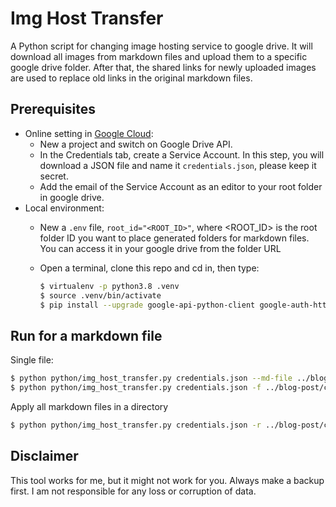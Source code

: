 # Img Host Transfer

A Python script for changing image hosting service to google drive. It will download all images from markdown files and upload them to a specific google drive folder. After that, the shared links for newly uploaded images are used to replace old links in the original markdown files.

## Prerequisites

+ Online setting in [Google Cloud](https://console.cloud.google.com/):
  + New a project and switch on Google Drive API.
  + In the Credentials tab, create a Service Account. In this step, you will download a JSON file and name it `credentials.json`, please keep it secret.
  + Add the email of the Service Account as an editor to your root folder in google drive.
+ Local environment:
  + New a `.env` file, `root_id="<ROOT_ID>"`, where <ROOT_ID> is the root folder ID you want to place generated folders for markdown files. You can access it in your google drive from the folder URL
  + Open a terminal, clone this repo and cd in, then type:

    ```bash
    $ virtualenv -p python3.8 .venv
    $ source .venv/bin/activate
    $ pip install --upgrade google-api-python-client google-auth-httplib2 google-auth-oauthlib python-dotenv
    ```

## Run for a markdown file

Single file:

```bash
$ python python/img_host_transfer.py credentials.json --md-file ../blog-post/content/posts/20220729-weekly-collection.md
$ python python/img_host_transfer.py credentials.json -f ../blog-post/content/posts/gallery-demo.md
```

Apply all markdown files in a directory

```bash
$ python python/img_host_transfer.py credentials.json -r ../blog-post/content/posts/
```

## Disclaimer

This tool works for me, but it might not work for you. Always make a backup first. I am not responsible for any loss or corruption of data.
